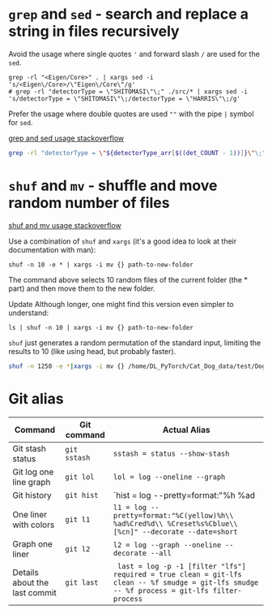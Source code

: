 # `grep` and `sed` - search and replace a string in files recursively
Avoid the usage where single quotes `'` and forward slash `/` are used for the `sed`.
```shell
grep -rl "<Eigen/Core>" . | xargs sed -i 's/<Eigen\/Core>/\"Eigen\/Core\"/g'
# grep -rl "detectorType = \"SHITOMASI\"\;" ./src/* | xargs sed -i 's/detectorType = \"SHITOMASI\"\;/detectorType = \"HARRIS\"\;/g'
```
Prefer the usage where double quotes are used `""` with the pipe `|` symbol for `sed`.

[grep and sed usage stackoverflow](https://stackoverflow.com/questions/33473291/how-to-use-variable-names-when-grep-and-sed-are-combined)
```bash
grep -rl "detectorType = \"${detectorType_arr[$((det_COUNT - 1))]}\"\;" ./src/*.cpp | xargs sed -i "s|detectorType = \"${detectorType_arr[$((det_COUNT - 1))]}\"\;|detectorType = \"$i\"\;|g"
```

# `shuf` and `mv` - shuffle and move random number of files
[shuf and mv usage stackoverflow](https://stackoverflow.com/questions/14033129/how-to-move-a-given-number-of-random-files-on-unix-linux-os)

Use a combination of `shuf` and `xargs` (it's a good idea to look at their documentation with man):

`shuf -n 10 -e * | xargs -i mv {} path-to-new-folder`

The command above selects 10 random files of the current folder (the * part) and then move them to the new folder.

Update
Although longer, one might find this version even simpler to understand:

`ls | shuf -n 10 | xargs -i mv {} path-to-new-folder`

`shuf` just generates a random permutation of the standard input, limiting the results to 10 (like using head, but probably faster).

```bash
shuf -n 1250 -e *|xargs -i mv {} /home/DL_PyTorch/Cat_Dog_data/test/Dog
```
# Git alias
| Command | Git command | Actual Alias |
|---|---|---|
| Git stash status | `git sstash` | `sstash = status --show-stash` |
| Git log one line graph | `git lol` | `lol = log --oneline --graph` |
| Git history | `git hist` | `hist = log --pretty=format:\"%h %ad | %s%d [%an]\" --graph --date=short` |
| One liner with colors | `git l1` | `l1 = log --pretty=format:"%C(yellow)%h\\ %ad%Cred%d\\ %Creset%s%Cblue\\ [%cn]" --decorate --date=short` |
| Graph one liner | `git l2` | `l2 = log --graph --oneline --decorate --all` |
| Details about the last commit | `git last` | ``` last = log -p -1 [filter "lfs"] required = true clean = git-lfs clean -- %f smudge = git-lfs smudge -- %f process = git-lfs filter-process``` |
